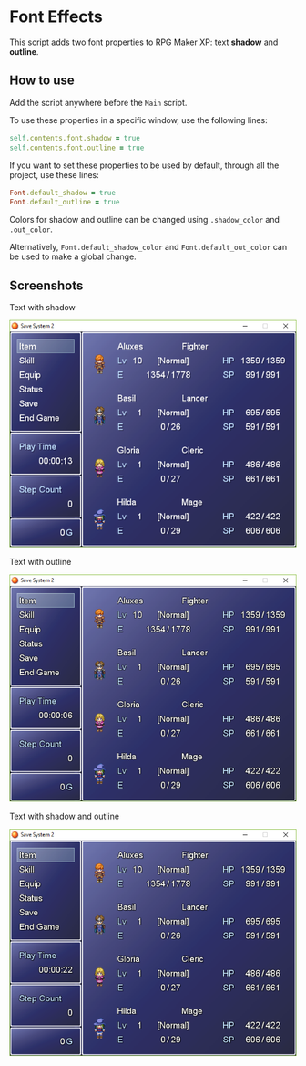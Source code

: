 # Font Effects

This script adds two font properties to RPG Maker XP: text **shadow** and **outline**.


## How to use

Add the script anywhere before the `Main` script.

To use these properties in a specific window, use the following lines:
```rb
self.contents.font.shadow = true
self.contents.font.outline = true
```

If you want to set these properties to be used by default, through all the project, use these lines:
```rb
Font.default_shadow = true
Font.default_outline = true
```

Colors for shadow and outline can be changed using `.shadow_color` and `.out_color`.

Alternatively, `Font.default_shadow_color` and `Font.default_out_color` can be used to make a global change.


## Screenshots

Text with shadow

![Shadow](font_fx_screen1.png)


Text with outline

![Outline](font_fx_screen2.png)

Text with shadow and outline

![Shadow and Outline](font_fx_screen3.png)
